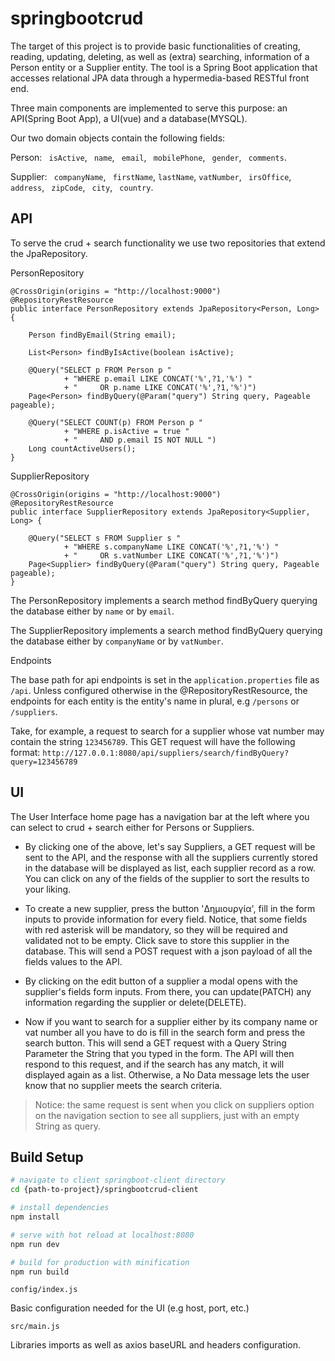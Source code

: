 # springbootcrud

The target of this project is to provide basic functionalities 
of creating, reading, updating, deleting, as well as 
(extra) searching, information of a Person entity or 
a Supplier entity. The tool is a Spring Boot application 
that accesses relational JPA data through a hypermedia-based RESTful front end.

Three main components are implemented to serve this purpose:
an API(Spring Boot App), a UI(vue) and a database(MYSQL).

Our two domain objects contain the following fields:

Person:
` isActive`,
` name`,
` email`,
` mobilePhone`,
` gender`,
` comments`.
 
Supplier: 
` companyName`,
` firstName`, ` lastName `, `vatNumber`, ` irsOffice`, ` address`,
` zipCode`, ` city`,
` country`. 

## API

To serve the crud + search functionality we use two repositories that
extend the JpaRepository. 

PersonRepository
```
@CrossOrigin(origins = "http://localhost:9000")
@RepositoryRestResource
public interface PersonRepository extends JpaRepository<Person, Long> {

    Person findByEmail(String email);

    List<Person> findByIsActive(boolean isActive);

    @Query("SELECT p FROM Person p "
            + "WHERE p.email LIKE CONCAT('%',?1,'%') "
            + "     OR p.name LIKE CONCAT('%',?1,'%')")
    Page<Person> findByQuery(@Param("query") String query, Pageable pageable);

    @Query("SELECT COUNT(p) FROM Person p "
            + "WHERE p.isActive = true "
            + "     AND p.email IS NOT NULL ")
    Long countActiveUsers();
}
```

SupplierRepository
```
@CrossOrigin(origins = "http://localhost:9000")
@RepositoryRestResource
public interface SupplierRepository extends JpaRepository<Supplier, Long> {

    @Query("SELECT s FROM Supplier s "
            + "WHERE s.companyName LIKE CONCAT('%',?1,'%') "
            + "     OR s.vatNumber LIKE CONCAT('%',?1,'%')")
    Page<Supplier> findByQuery(@Param("query") String query, Pageable pageable);
}
```

The PersonRepository implements a search method findByQuery querying
the database either by `name` or by `email`.

The SupplierRepository implements a search method findByQuery querying
the database either by `companyName` or by `vatNumber`. 

Endpoints

The base path for api endpoints is set in the `application.properties`
file as `/api`.
Unless configured otherwise in the @RepositoryRestResource, the endpoints 
for each entity is the entity's name in plural, e.g `/persons` or `/suppliers`.

Take, for example, a request to search for a supplier 
whose vat number may contain the string `123456789`.
This GET request will have the following format: 
`http://127.0.0.1:8080/api/suppliers/search/findByQuery?query=123456789`

## UI

The User Interface home page has a navigation bar at the left
where you can select to crud + search either for Persons or Suppliers.

+ By clicking one of the above, let's say Suppliers, a GET request 
will be sent to the API, and the response with all the suppliers
currently stored in the database will be displayed as list, each
supplier record as a row. You can click on any of the fields of 
the supplier to sort the results to your liking.

+ To create a new supplier, press the button 'Δημιουργία', fill in
the form inputs to provide information for every field. Notice, that some
fields with red asterisk will be mandatory, so they will be required
and validated not to be empty. Click save to store this supplier
in the database. This will send a POST request with a json payload
of all the fields values to the API.

+ By clicking on the edit button of a supplier a modal opens with
the supplier's fields form inputs. From there, you can update(PATCH) any 
information regarding the supplier or delete(DELETE).

+ Now if you want to search for a supplier either by its company name or vat number
all you have to do is fill in the search form and press the search button.
This will send a GET request with a Query String Parameter the String that you typed
in the form. The API will then respond to this request, and if the search has any match,
it will displayed again as a list. Otherwise, a No Data message lets the user know
that no supplier meets the search criteria. 

> Notice: the same request is sent when 
you click on suppliers option on the navigation section to see all suppliers, 
just with an empty String as query.

## Build Setup

``` bash
# navigate to client springboot-client directory
cd {path-to-project}/springbootcrud-client

# install dependencies
npm install

# serve with hot reload at localhost:8080
npm run dev

# build for production with minification
npm run build
```

`config/index.js`

Basic configuration needed for the UI (e.g host, port, etc.)

`src/main.js`

Libraries imports as well as axios baseURL and headers configuration.


